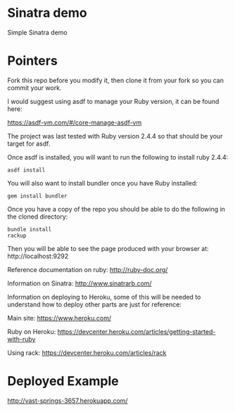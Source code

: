 Sinatra demo
============

Simple Sinatra demo

Pointers
========

Fork this repo before you modify it, then clone it from your fork so you can
commit your work.

I would suggest using asdf to manage your Ruby version, it can be found here:

https://asdf-vm.com/#/core-manage-asdf-vm

The project was last tested with Ruby version 2.4.4 so that should be your
target for asdf.

Once asdf is installed, you will want to run the following to install ruby 2.4.4: 

```
asdf install
```

You will also want to install bundler once you have Ruby installed:

```
gem install bundler
```

Once you have a copy of the repo you should be able to do the following in the
cloned directory:

```
bundle install
rackup
```

Then you will be able to see the page produced with your browser at:
http://localhost:9292

Reference documentation on ruby: http://ruby-doc.org/

Information on Sinatra: http://www.sinatrarb.com/

Information on deploying to Heroku, some of this will be needed to understand
how to deploy other parts are just for reference:

Main site: https://www.heroku.com/

Ruby on Heroku: https://devcenter.heroku.com/articles/getting-started-with-ruby

Using rack: https://devcenter.heroku.com/articles/rack

Deployed Example
================

http://vast-springs-3657.herokuapp.com/

